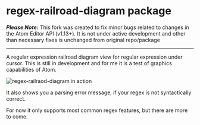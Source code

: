 # regex-railroad-diagram package

**_Please Note:_** This fork was created to fix minor bugs related to changes in the Atom Editor API (v1.13+). It is not under active development and other than necessary fixes is unchanged from original repo/package

---

A regular expression railroad diagram view for regular expression 
under cursor.  This is still in development and for me it is a test of
graphics capabilities of Atom.

![regex-railraod-diagram in action](https://raw.githubusercontent.com/klorenz/atom-regex-railroad-diagrams/3552667228c192e81a0d2e5843e824c064b8e4b9/regex-railroad-diagrams.png)

It also shows you a parsing error message, if your regex is not syntactically
correct.

For now it only supports most common regex features, but there are more 
to come.

